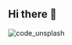## Hi there 👋
![code_unsplash](https://github.com/user-attachments/assets/0afb946a-2b67-4f08-b117-216b31768887)
<!--Photo by Timothy Cuenat on Unsplash-->
<!--I’m an educator, visual designer, and art director from Flagstaff, AZ. I’m originally from Germany, but moved to the US to pursue a degree in Visual Communication. My professional expertise lies in branding, packaging, and event design. Recently, I’ve become interested in learning more about UI/UX design, and I’m currently pursuing an MS in Graphic Information Technology at ASU. I'm new to coding, but I'm excited to learn more about the technical side of digital design. 

In my free time, I enjoy spending time outdoors with my husband, 3 kids, and our dog. I love snowboarding, mountain biking, rock climbing, and camping.-->
